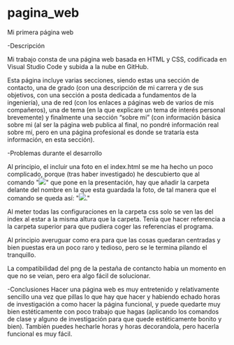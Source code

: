 # pagina_web
Mi primera página web

-Descripción 

Mi trabajo consta de una página web basada en HTML y CSS, codificada en Visual Studio Code y subida a la nube en GitHub.  

Esta página incluye varias secciones, siendo estas una sección de contacto, una de grado (con una descripción de mi carrera y de sus objetivos, con una sección a posta dedicada a fundamentos de la ingeniería), una de red (con los enlaces a páginas web de varios de mis compañeros), una de tema (en la que explicare un tema de interés personal brevemente) y finalmente una sección “sobre mi” (con información básica sobre mi (al ser la página web publica al final, no pondré información real sobre mí, pero en una página profesional es donde se trataría esta información, en esta sección). 

 

-Problemas durante el desarrollo 

Al principio, el incluir una foto en el index.html se me ha hecho un poco complicado, porque (tras haber investigado) he descubierto que al comando "<img src=”---.jpg”/>" que pone en la presentación, hay que añadir la carpeta delante del nombre en la que esta guardada la foto, de tal manera que el comando se queda así: "<img src=”images/---.jpg”/>." 

Al meter todas las configuraciones en la carpeta css solo se ven las del index al estar a la misma altura que la carpeta.  Tenía que hacer referencia a la carpeta superior para que pudiera coger las referencias el programa. 

Al principio averuguar como era para que las cosas quedaran centradas y bien puestas era un poco raro y tedioso, pero se le termina pilando el tranquillo.

La compatibilidad del png de la pestaña de contancto habia un momento en que no se veian, pero era algo fácil de solucionar.


 

-Conclusiones
Hacer una página web es muy entretenido y relativamente sencillo una vez que pillas lo que hay que hacer y habiendo echado horas de investigación a como hacer la página funcional, y puede quedarte muy bien estéticamente con poco trabajo que hagas (aplicando los comandos de clase y alguno de investigación para que quede estéticamente bonito y bien).
También puedes hecharle horas y horas decorandola, pero hacerla funcional es muy fácil.
